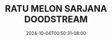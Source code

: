 --- 
title: "RATU MELON  SARJANA DOODSTREAM"
description: "download bokeh RATU MELON  SARJANA DOODSTREAM yandek   baru"
date: 2024-10-04T00:50:31-08:00
file_code: "olh7hngh7co1"
draft: false
cover: "w5k21xk6b7v1s26b.jpg"
tags: ["RATU", "MELON", "SARJANA", "DOODSTREAM", "bokep-indo", "bokep-viral", "bokep-ig"]
length: 5
fld_id: "1484064"
foldername: "Alfi ratu melon"
categories: ["Alfi ratu melon"]
views: 2
---